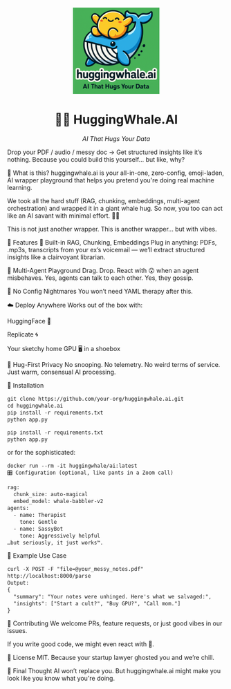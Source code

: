 <p align="center">
  <img src="hw-logo.png" width="200" alt="HuggingWhale Logo">
</p>

<h1 align="center">🤗🐋 HuggingWhale.AI</h1>

<p align="center"><em>AI That Hugs Your Data</em></p>

Drop your PDF / audio / messy doc → Get structured insights like it’s nothing. Because you could build this yourself... but like, why?

🤖 What is this?
huggingwhale.ai is your all-in-one, zero-config, emoji-laden, AI wrapper playground that helps you pretend you're doing real machine learning.

We took all the hard stuff (RAG, chunking, embeddings, multi-agent orchestration)
and wrapped it in a giant whale hug. So now, you too can act like an AI savant with minimal effort. 🧠💅

This is not just another wrapper. This is another wrapper... but with vibes.

🚀 Features
🧠 Built-in RAG, Chunking, Embeddings
Plug in anything: PDFs, .mp3s, transcripts from your ex’s voicemail — we’ll extract structured insights like a clairvoyant librarian.

🧩 Multi-Agent Playground
Drag. Drop. React with 😮 when an agent misbehaves.
Yes, agents can talk to each other. Yes, they gossip.

🌈 No Config Nightmares
You won’t need YAML therapy after this.

☁️ Deploy Anywhere
Works out of the box with:

 HuggingFace 🤗

 Replicate 🌀

 Your sketchy home GPU 🖥️ in a shoebox

🔐 Hug-First Privacy
No snooping. No telemetry. No weird terms of service.
Just warm, consensual AI processing.

🔧 Installation
```
git clone https://github.com/your-org/huggingwhale.ai.git
cd huggingwhale.ai
pip install -r requirements.txt
python app.py
```
```
pip install -r requirements.txt
python app.py
```

or for the sophisticated:

```
docker run --rm -it huggingwhale/ai:latest
🎛️ Configuration (optional, like pants in a Zoom call)
```
```
rag:
  chunk_size: auto-magical
  embed_model: whale-babbler-v2
agents:
  - name: Therapist
    tone: Gentle
  - name: SassyBot
    tone: Aggressively helpful
…but seriously, it just works™.
```

🧪 Example Use Case
```
curl -X POST -F "file=@your_messy_notes.pdf" http://localhost:8000/parse
Output:
{
  "summary": "Your notes were unhinged. Here's what we salvaged:",
  "insights": ["Start a cult?", "Buy GPU?", "Call mom."]
}
```

🤝 Contributing
We welcome PRs, feature requests, or just good vibes in our issues.

If you write good code, we might even react with 🐳.

📝 License
MIT. Because your startup lawyer ghosted you and we’re chill.

💬 Final Thought
AI won’t replace you.
But huggingwhale.ai might make you look like you know what you're doing.

